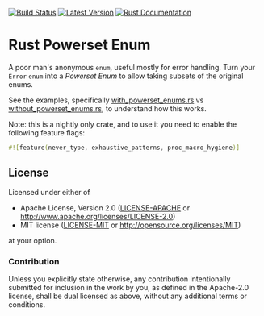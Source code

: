 [![Build Status](https://api.travis-ci.org/idanarye/rust-inherent-pub.svg?branch=master)](https://travis-ci.org/idanarye/rust-powerset-enum)
[![Latest Version](https://img.shields.io/crates/v/powerset-enum.svg)](https://crates.io/crates/powerset-enum)
[![Rust Documentation](https://img.shields.io/badge/api-rustdoc-blue.svg)](https://idanarye.github.io/rust-powerset-enum/)

# Rust Powerset Enum

A poor man's anonymous `enum`, useful mostly for error handling. Turn your
`Error` `enum` into a _Powerset Enum_ to allow taking subsets of the original enums.

See the examples, specifically
[with_powerset_enums.rs](blob/master/powerset-enum/examples/with_powerset_enums.rs)
vs
[without_powerset_enums.rs](blob/master/powerset-enum/examples/without_powerset_enums.rs), to understand how this works.

Note: this is a nightly only crate, and to use it you need to enable the
following feature flags:

```rust
#![feature(never_type, exhaustive_patterns, proc_macro_hygiene)]
```

## License

Licensed under either of

 * Apache License, Version 2.0 ([LICENSE-APACHE](LICENSE-APACHE) or http://www.apache.org/licenses/LICENSE-2.0)
 * MIT license ([LICENSE-MIT](LICENSE-MIT) or http://opensource.org/licenses/MIT)

at your option.

### Contribution

Unless you explicitly state otherwise, any contribution intentionally submitted
for inclusion in the work by you, as defined in the Apache-2.0 license, shall be dual licensed as above, without any
additional terms or conditions.
